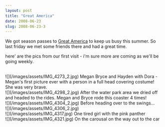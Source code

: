 ```yaml
---
layout: post
title: "Great America"
date: 2008-06-23
slug: 2008-06-23-3
---
```


We got season passes to  [Great America](http://www.pgathrills.com/)  to keep us busy this summer.  So last friday we met some friends there and had a great time.

here&apos; are the pics from our first visit - i&apos;m sure more are coming as we&apos;ll be going weekly.

<br />
 ![](/images/assets/IMG_4273_2.jpg) 
Megan Bryce and Hayden with Dora - Megan&apos;s first picture ever with a person in a full head covering costume!  She was very brave. 
<br />
 ![](/images/assets/IMG_4298_2.jpg) 
After the water park area we dried off and headed to the rides.  Megan and Bryce rode this coaster 4 times!
<br />
 ![](/images/assets/IMG_4304_2.jpg) 
 Before heading over to the swings...

<br />
 ![](/images/assets/IMG_4306_2.jpg) 
 
<br />
 ![](/images/assets/IMG_4317.jpg) 
One tired girl with the pink panther 
<br />
 ![](/images/assets/IMG_4321.jpg) 
On the  carousal on the way out to the car
 
